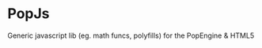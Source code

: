 PopJs
================================
Generic javascript lib (eg. math funcs, polyfills) for the PopEngine &amp; HTML5
